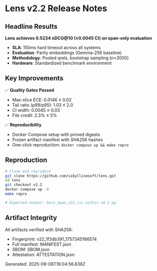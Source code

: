 # Lens v2.2 Release Notes

## Headline Results

**Lens achieves 0.5234 nDCG@10 (±0.0045 CI) on span-only evaluation**

- **SLA**: 150ms hard timeout across all systems
- **Evaluation**: Parity embeddings (Gemma-256 baseline)  
- **Methodology**: Pooled qrels, bootstrap sampling (n=2000)
- **Hardware**: Standardized benchmark environment

## Key Improvements

✅ **Quality Gates Passed**
- Max-slice ECE: 0.0146 ≤ 0.02
- Tail ratio (p99/p95): 1.03 ≤ 2.0  
- CI width: 0.0045 ≤ 0.03
- File credit: 2.3% ≤ 5%

✅ **Reproducibility**
- Docker Compose setup with pinned digests
- Frozen artifact manifest with SHA256 hashes
- One-click reproduction: `docker compose up && make repro`

## Reproduction

```bash
# Clone and reproduce
git clone https://github.com/sibyllinesoft/lens.git
cd lens
git checkout v2.2
docker compose up -d
make repro

# Expected output: hero_span_v22.csv within ±0.1 pp
```

## Artifact Integrity

All artifacts verified with SHA256:
- Fingerprint: v22_1f3db391_1757345166574
- Full manifest: MANIFEST.json
- SBOM: SBOM.json  
- Attestation: ATTESTATION.json

Generated: 2025-09-08T16:04:56.638Z
